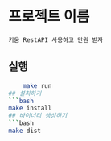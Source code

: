 # 프로젝트 이름
    키움 RestAPI 사용하고 만원 받자
## 실행
```bash
    make run
## 설치하기
```bash
make install
## 바이너리 생성하기
```bash
make dist
